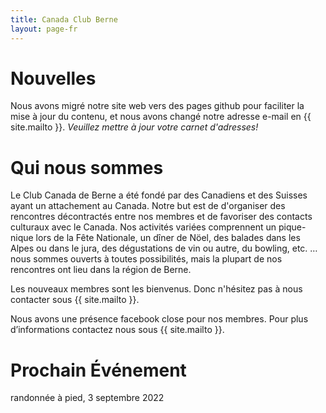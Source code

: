 ```yaml
---
title: Canada Club Berne
layout: page-fr
---
```


# Nouvelles

Nous avons migré notre site web vers des pages github pour faciliter la mise à jour du contenu, et nous avons changé notre adresse e-mail en {{ site.mailto }}.
*Veuillez mettre à jour votre carnet d'adresses!*

# Qui nous sommes

Le Club Canada de Berne a été fondé par des Canadiens et des Suisses ayant un attachement au Canada. Notre but est de d'organiser des rencontres décontractés entre nos membres et de favoriser des contacts culturaux avec le Canada. Nos activités variées comprennent un pique-nique lors de la Fête Nationale, un dîner de Nöel, des balades dans les Alpes ou dans le jura, des dégustations de vin ou autre, du bowling, etc. … nous sommes ouverts à toutes possibilités, mais la plupart de nos rencontres ont lieu dans la région de Berne.

Les nouveaux membres sont les bienvenus. Donc n'hésitez pas à nous contacter sous {{ site.mailto }}.

Nous avons une présence  facebook close pour nos membres. Pour plus d’informations contactez nous sous {{ site.mailto }}.

# Prochain Événement

randonnée à pied, 3 septembre 2022

